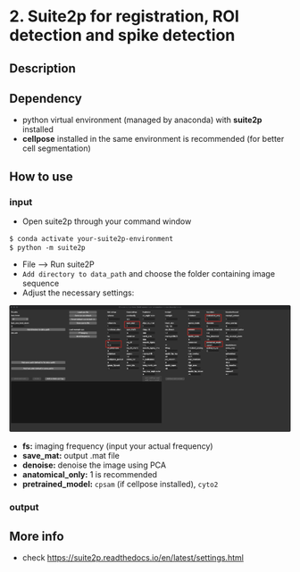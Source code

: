 # 2. Suite2p for registration, ROI detection and spike detection

## Description

## Dependency

- python virtual environment (managed by anaconda) with **suite2p** installed
- **cellpose** installed in the same environment is recommended (for better cell segmentation)

## How to use

### input

- Open suite2p through your command window

```
$ conda activate your-suite2p-environment
$ python -m suite2p
```

- File --> Run suite2P
- `Add directory to data_path` and choose the folder containing image sequence
- Adjust the necessary settings:

![suite2p_setting](../assets/images/step2_fig1.jpg)

- **fs:** imaging frequency (input your actual frequency)
- **save_mat:** output .mat file
- **denoise:** denoise the image using PCA
- **anatomical_only:** 1 is recommended
- **pretrained_model:** `cpsam` (if cellpose installed), `cyto2`

### output

## More info

- check https://suite2p.readthedocs.io/en/latest/settings.html
